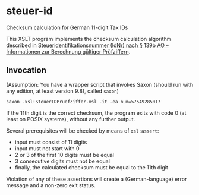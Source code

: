 # steuer-id
Checksum calculation for German 11-digit Tax IDs

This XSLT program implements the checksum calculation algorithm described in [Steueridentifikationsnummer (IdNr) nach § 139b AO – Informationen zur Berechnung gültiger Prüfziffern](https://www.zfa.deutsche-rentenversicherung-bund.de/de/Inhalt/public/4_ID/47_Pruefziffernberechnung/001_Pruefziffernberechnung.pdf?__blob=publicationFile&v=1).

## Invocation

(Assumption: You have a wrapper script that invokes Saxon (should run with any edition, at least version 9.8), called `saxon`)

```
saxon -xsl:SteuerIDPruefZiffer.xsl -it -ea num=57549285017
```

If the 11th digit is the correct checksum, the program exits with code 0 (at least on POSIX systems), without any further output.

Several prerequisites will be checked by means of `xsl:assert`:

- input must consist of 11 digits
- input must not start with 0
- 2 or 3 of the first 10 digits must be equal
- 3 consecutive digits must not be equal
- finally, the calculated checksum must be equal to the 11th digit

Violation of any of these assertions will create a (German-language) error message and a non-zero exit status.
